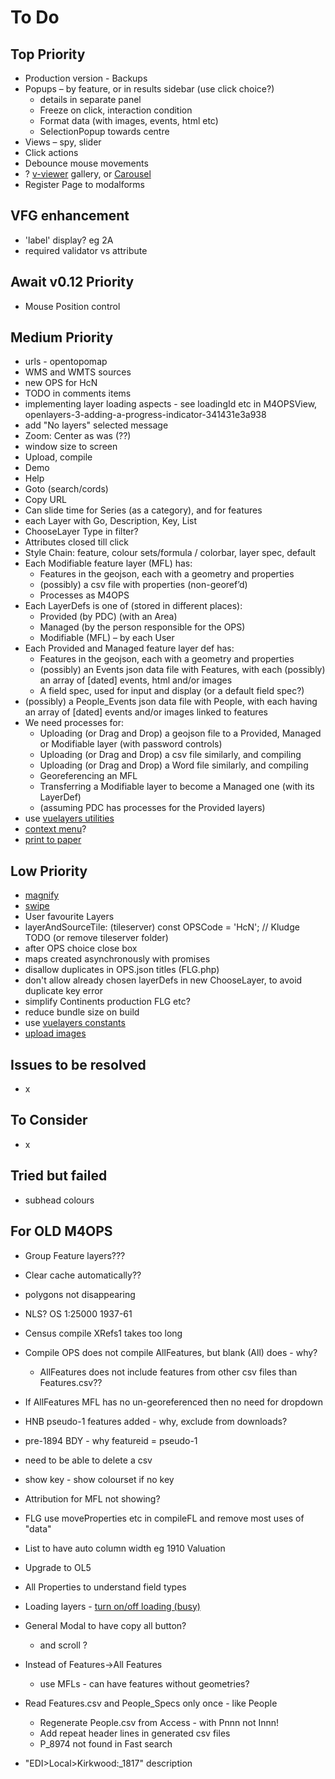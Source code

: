 # To Do

## Top Priority

- Production version - Backups
- Popups – by feature, or in results sidebar (use click choice?)
  - details in separate panel
  - Freeze on click, interaction condition
  - Format data (with images, events, html etc)
  - SelectionPopup towards centre
- Views – spy, slider
- Click actions
- Debounce mouse movements
- ? [v-viewer](http://mirari.cc/v-viewer/) gallery, or [Carousel](https://github.com/vuejs/awesome-vue#carousel)
- Register Page to modalforms

## VFG enhancement

- 'label' display? eg 2A
- required validator vs attribute

## Await v0.12 Priority

- Mouse Position control

## Medium Priority

- urls - opentopomap
- WMS and WMTS sources
- new OPS for HcN
- TODO in comments items
- implementing layer loading aspects - see loadingId etc in M4OPSView, openlayers-3-adding-a-progress-indicator-341431e3a938
- add "No layers" selected message
- Zoom: Center as was (??)
- window size to screen
- Upload, compile
- Demo
- Help
- Goto (search/cords)
- Copy URL
- Can slide time for Series (as a category), and for features
- each Layer with Go, Description, Key, List
- ChooseLayer Type in filter?
- Attributes closed till click
- Style Chain: feature, colour sets/formula / colorbar, layer spec, default
- Each Modifiable feature layer (MFL) has:
  - Features in the geojson, each with a geometry and properties
  - (possibly) a csv file with properties (non-georef’d)
  - Processes as M4OPS
- Each LayerDefs is one of (stored in different places):
  - Provided (by PDC) (with an Area)
  - Managed (by the person responsible for the OPS)
  - Modifiable (MFL) – by each User
- Each Provided and Managed feature layer def has:
  - Features in the geojson, each with a geometry and properties
  - (possibly) an Events json data file with Features, with each (possibly) an array of [dated] events, html and/or  images
  - A field spec, used for input and display (or a default field spec?)
- (possibly) a People_Events json data file with People, with each having an array of [dated] events and/or  images linked to features
- We need processes for:
  - Uploading (or Drag and Drop) a geojson file to a Provided, Managed or Modifiable layer (with password controls)
  - Uploading (or Drag and Drop) a csv file similarly, and compiling
  - Uploading (or Drag and Drop) a Word file similarly, and compiling
  - Georeferencing an MFL
  - Transferring a Modifiable layer to become a Managed one (with its LayerDef)
  - (assuming PDC has processes for the Provided layers)
- use [vuelayers utilities](https://github.com/ghettovoice/vuelayers/tree/master/src/util)
- [context menu](https://github.com/vuejs/awesome-vue#context-menu)?
- [print to paper](https://github.com/mycure-inc/vue-html-to-paper)

## Low Priority

- [magnify](https://openlayers.org/en/latest/examples/magnify.html)
- [swipe](https://openlayers.org/en/latest/examples/layer-swipe.html)
- User favourite Layers
- layerAndSourceTile: (tileserver) const OPSCode = 'HcN'; // Kludge TODO (or remove tileserver folder)
- after OPS choice close box
- maps created asynchronously with promises
- disallow duplicates in OPS.json titles (FLG.php)
- don't allow already chosen layerDefs in new ChooseLayer, to avoid duplicate key error
- simplify Continents production FLG etc?
- reduce bundle size on build
- use [vuelayers constants](https://github.com/ghettovoice/vuelayers/blob/master/src/ol-ext/consts.js)
- [upload images](https://levelup.gitconnected.com/how-to-preview-images-before-uploading-them-in-vue-4964803adb64)

## Issues to be resolved

- x

## To Consider

- x

## Tried but failed

- subhead colours

## For OLD M4OPS

- Group Feature layers???
- Clear cache automatically??
- polygons not disappearing
- NLS? OS 1:25000 1937-61

- Census compile XRefs1 takes too long
- Compile OPS does not compile AllFeatures, but blank (All) does - why?
  - AllFeatures does not include features from other csv files than Features.csv??
- If AllFeatures MFL has no un-georeferenced then no need for dropdown
- HNB pseudo-1 features added - why, exclude from downloads?
- pre-1894 BDY  - why featureid = pseudo-1
- need to be able to delete a csv
- show key - show colourset if no key
- Attribution for MFL not showing?
- FLG use moveProperties etc in compileFL and remove most uses of "data"
- List to have auto column width eg 1910 Valuation
- Upgrade to OL5
- All Properties to understand field types
- Loading layers - [turn on/off loading (busy)](https://gis.stackexchange.com/questions/123149/using-layer-loadstart-loadend-events-in-openlayers-3)
- General Modal to have copy all button?
  - and scroll ?
- Instead of Features->All Features
  - use MFLs - can have features without geometries?
- Read Features.csv and People_Specs only once - like People
  - Regenerate People.csv from Access - with Pnnn not Innn!
  - Add repeat header lines in generated csv files
  - P_8974 not found in Fast search
- "EDI>Local>Kirkwood:_1817" description